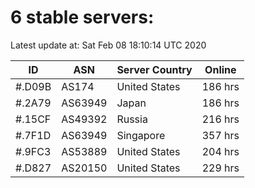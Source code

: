 # 6 stable servers:

Latest update at: Sat Feb 08 18:10:14 UTC 2020

| ID | ASN | Server Country | Online |
| -- | --- | -------------- | ------ |
| #.D09B | AS174 | United States | 186 hrs |
| #.2A79 | AS63949 | Japan | 186 hrs |
| #.15CF | AS49392 | Russia | 216 hrs |
| #.7F1D | AS63949 | Singapore | 357 hrs |
| #.9FC3 | AS53889 | United States | 204 hrs |
| #.D827 | AS20150 | United States | 229 hrs |

